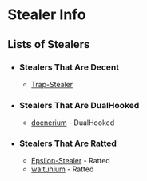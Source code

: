 # Stealer Info
## Lists of Stealers
- ### Stealers That Are Decent
  - [Trap-Stealer](https://github.com/TheCuteOwl/Trap-Stealer) 

- ### Stealers That Are DualHooked 
  - [doenerium](https://github.com/doenerium69/doenerium) - DualHooked
- ### Stealers That Are Ratted 
  - [Epsilon-Stealer](https://github.com/IWcommunityFR/Epsilon-Stealer) - Ratted
  - [waltuhium](https://github.com/waltuhium23/waltuhium) - Ratted

